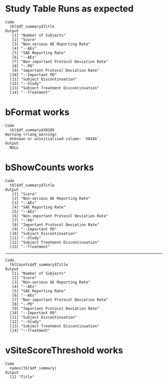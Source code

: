 # Study Table Runs as expected

    Code
      tbl$df_summary$Title
    Output
       [1] "Number of Subjects"                   
       [2] "Score"                                
       [3] "Non-serious AE Reporting Rate"        
       [4] "--AEs"                                
       [5] "SAE Reporting Rate"                   
       [6] "--AEs"                                
       [7] "Non-important Protocol Deviation Rate"
       [8] "--PD"                                 
       [9] "Important Protocol Deviation Rate"    
      [10] "--Important PD"                       
      [11] "Subject Discontinuation"              
      [12] "--Study"                              
      [13] "Subject Treatment Discontinuation"    
      [14] "--Treatment"                          

# bFormat works

    Code
      tbl$df_summary$X010X
    Warning <rlang_warning>
      Unknown or uninitialised column: `X010X`.
    Output
      NULL

# bShowCounts works

    Code
      tbl$df_summary$Title
    Output
       [1] "Score"                                
       [2] "Non-serious AE Reporting Rate"        
       [3] "--AEs"                                
       [4] "SAE Reporting Rate"                   
       [5] "--AEs"                                
       [6] "Non-important Protocol Deviation Rate"
       [7] "--PD"                                 
       [8] "Important Protocol Deviation Rate"    
       [9] "--Important PD"                       
      [10] "Subject Discontinuation"              
      [11] "--Study"                              
      [12] "Subject Treatment Discontinuation"    
      [13] "--Treatment"                          

---

    Code
      tblCounts$df_summary$Title
    Output
       [1] "Number of Subjects"                   
       [2] "Score"                                
       [3] "Non-serious AE Reporting Rate"        
       [4] "--AEs"                                
       [5] "SAE Reporting Rate"                   
       [6] "--AEs"                                
       [7] "Non-important Protocol Deviation Rate"
       [8] "--PD"                                 
       [9] "Important Protocol Deviation Rate"    
      [10] "--Important PD"                       
      [11] "Subject Discontinuation"              
      [12] "--Study"                              
      [13] "Subject Treatment Discontinuation"    
      [14] "--Treatment"                          

# vSiteScoreThreshold works

    Code
      names(tbl$df_summary)
    Output
      [1] "Title"


